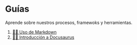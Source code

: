 # Guías
Aprende sobre nuestros procesos, framewoks y herramientas.

1. [👨‍💻 Uso de Markdown](G01_Uso%20Markdown.md)
2. [📄🦖 Introducción a Docusaurus](G02_Introduccion%20a%20Docusaurus.md)